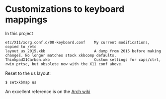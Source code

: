 # Customizations to keyboard mappings

In this project

    etc/X11/xorg.conf.d/00-keyboard.conf    My current modifications, copied to /etc
    layout_us_2015.xkb                      A dump from 2015 before making changes. No longer matches stock xkbcomp defaults.
    ThinkpadX1Carbon.xkb                    Custom settings for caps/ctrl, rwin prtsc, but obsolete now with the X11 conf above.

Reset to the us layout:

    $ setxkbmap us

An excellent reference is on the [Arch wiki](https://wiki.archlinux.org/index.php/Xorg/Keyboard_configuration)
